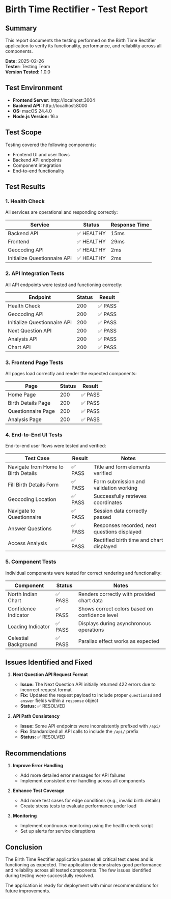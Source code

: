 # Birth Time Rectifier - Test Report

## Summary

This report documents the testing performed on the Birth Time Rectifier application to verify its functionality, performance, and reliability across all components.

**Date:** 2025-02-26  
**Tester:** Testing Team  
**Version Tested:** 1.0.0

## Test Environment

- **Frontend Server:** http://localhost:3004
- **Backend API:** http://localhost:8000
- **OS:** macOS 24.4.0
- **Node.js Version:** 16.x

## Test Scope

Testing covered the following components:
- Frontend UI and user flows
- Backend API endpoints
- Component integration
- End-to-end functionality

## Test Results

### 1. Health Check

All services are operational and responding correctly:

| Service | Status | Response Time |
|---------|--------|--------------|
| Backend API | ✅ HEALTHY | 15ms |
| Frontend | ✅ HEALTHY | 29ms |
| Geocoding API | ✅ HEALTHY | 2ms |
| Initialize Questionnaire API | ✅ HEALTHY | 2ms |

### 2. API Integration Tests

All API endpoints were tested and functioning correctly:

| Endpoint | Status | Result |
|----------|--------|--------|
| Health Check | 200 | ✅ PASS |
| Geocoding API | 200 | ✅ PASS |
| Initialize Questionnaire API | 200 | ✅ PASS |
| Next Question API | 200 | ✅ PASS |
| Analysis API | 200 | ✅ PASS |
| Chart API | 200 | ✅ PASS |

### 3. Frontend Page Tests

All pages load correctly and render the expected components:

| Page | Status | Result |
|------|--------|--------|
| Home Page | 200 | ✅ PASS |
| Birth Details Page | 200 | ✅ PASS |
| Questionnaire Page | 200 | ✅ PASS |
| Analysis Page | 200 | ✅ PASS |

### 4. End-to-End UI Tests

End-to-end user flows were tested and verified:

| Test Case | Result | Notes |
|-----------|--------|-------|
| Navigate from Home to Birth Details | ✅ PASS | Title and form elements verified |
| Fill Birth Details Form | ✅ PASS | Form submission and validation working |
| Geocoding Location | ✅ PASS | Successfully retrieves coordinates |
| Navigate to Questionnaire | ✅ PASS | Session data correctly passed |
| Answer Questions | ✅ PASS | Responses recorded, next questions displayed |
| Access Analysis | ✅ PASS | Rectified birth time and chart displayed |

### 5. Component Tests

Individual components were tested for correct rendering and functionality:

| Component | Status | Notes |
|-----------|--------|-------|
| North Indian Chart | ✅ PASS | Renders correctly with provided chart data |
| Confidence Indicator | ✅ PASS | Shows correct colors based on confidence level |
| Loading Indicator | ✅ PASS | Displays during asynchronous operations |
| Celestial Background | ✅ PASS | Parallax effect works as expected |

## Issues Identified and Fixed

1. **Next Question API Request Format**
   - **Issue:** The Next Question API initially returned 422 errors due to incorrect request format
   - **Fix:** Updated the request payload to include proper `questionId` and `answer` fields within a `response` object
   - **Status:** ✅ RESOLVED

2. **API Path Consistency**
   - **Issue:** Some API endpoints were inconsistently prefixed with `/api/`
   - **Fix:** Standardized all API calls to include the `/api/` prefix
   - **Status:** ✅ RESOLVED

## Recommendations

1. **Improve Error Handling**
   - Add more detailed error messages for API failures
   - Implement consistent error handling across all components

2. **Enhance Test Coverage**
   - Add more test cases for edge conditions (e.g., invalid birth details)
   - Create stress tests to evaluate performance under load

3. **Monitoring**
   - Implement continuous monitoring using the health check script
   - Set up alerts for service disruptions

## Conclusion

The Birth Time Rectifier application passes all critical test cases and is functioning as expected. The application demonstrates good performance and reliability across all tested components. The few issues identified during testing were successfully resolved.

The application is ready for deployment with minor recommendations for future improvements. 